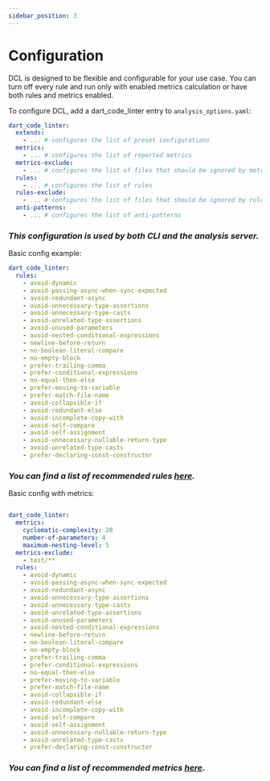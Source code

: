 ```yaml
---
sidebar_position: 3
---
```

# Configuration

DCL is designed to be flexible and configurable for your use case. You can turn off every rule and run only with enabled metrics calculation or have both rules and metrics enabled.

To configure DCL, add a dart_code_linter entry to `analysis_options.yaml`:

```analysis_options.yaml
dart_code_linter:
  extends:
    - ... # configures the list of preset configurations
  metrics:
    - ... # configures the list of reported metrics
  metrics-exclude:
    - ... # configures the list of files that should be ignored by metrics
  rules:
    - ... # configures the list of rules
  rules-exclude:
    - ... # configures the list of files that should be ignored by rules
  anti-patterns:
    - ... # configures the list of anti-patterns
```


### _This configuration is used by both CLI and the analysis server._

Basic config example:

```analysis_options.yaml
dart_code_linter:
  rules:
    - avoid-dynamic
    - avoid-passing-async-when-sync-expected
    - avoid-redundant-async
    - avoid-unnecessary-type-assertions
    - avoid-unnecessary-type-casts
    - avoid-unrelated-type-assertions
    - avoid-unused-parameters
    - avoid-nested-conditional-expressions
    - newline-before-return
    - no-boolean-literal-compare
    - no-empty-block
    - prefer-trailing-comma
    - prefer-conditional-expressions
    - no-equal-then-else
    - prefer-moving-to-variable
    - prefer-match-file-name
    - avoid-collapsible-if
    - avoid-redundant-else
    - avoid-incomplete-copy-with
    - avoid-self-compare
    - avoid-self-assignment
    - avoid-unnecessary-nullable-return-type
    - avoid-unrelated-type-casts
    - prefer-declaring-const-constructor
```


### _You can find a list of recommended rules [here](presets)._

Basic config with metrics:
```analysis_options.yaml

dart_code_linter:
  metrics:
    cyclomatic-complexity: 20
    number-of-parameters: 4
    maximum-nesting-level: 5
  metrics-exclude:
    - test/**
  rules:
    - avoid-dynamic
    - avoid-passing-async-when-sync-expected
    - avoid-redundant-async
    - avoid-unnecessary-type-assertions
    - avoid-unnecessary-type-casts
    - avoid-unrelated-type-assertions
    - avoid-unused-parameters
    - avoid-nested-conditional-expressions
    - newline-before-return
    - no-boolean-literal-compare
    - no-empty-block
    - prefer-trailing-comma
    - prefer-conditional-expressions
    - no-equal-then-else
    - prefer-moving-to-variable
    - prefer-match-file-name
    - avoid-collapsible-if
    - avoid-redundant-else
    - avoid-incomplete-copy-with
    - avoid-self-compare
    - avoid-self-assignment
    - avoid-unnecessary-nullable-return-type
    - avoid-unrelated-type-casts
    - prefer-declaring-const-constructor
```

### _You can find a list of recommended metrics [here](presets)._
